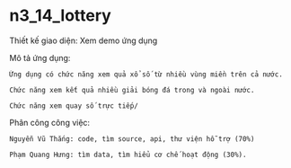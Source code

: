 # n3_14_lottery
Thiết kế giao diện: Xem demo ứng dụng

Mô tả ứng dụng:

 	Ứng dụng có chức năng xem quả xổ số từ nhiều vùng miền trên cả nước.
 
 	Chức năng xem kết quả nhiều giải bóng đá trong và ngoài nước.
	
 	Chức năng xem quay số trực tiếp/
 
Phân công công việc:

 	Nguyễn Vũ Thắng: code, tìm source, api, thư viện hỗ trợ (70%)
	
 	Phạm Quang Hưng: tìm data, tìm hiểu cơ chế hoạt động (30%).

